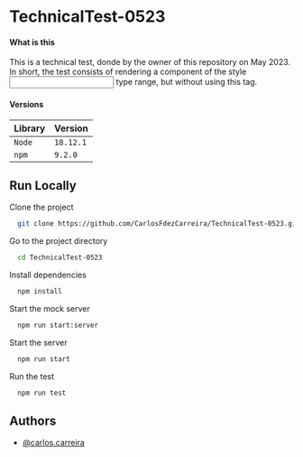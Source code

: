 # TechnicalTest-0523

#### What is this
This is a technical test, donde by the owner of this repository on May 2023. 
In short, the test consists of rendering a component of the style <input> type range, but without using this tag.

#### Versions
  
| Library   | Version  |
| :-------- | :------- |
| `Node`    | `18.12.1`|
| `npm`     | `9.2.0`  |

## Run Locally

Clone the project

```bash
  git clone https://github.com/CarlosFdezCarreira/TechnicalTest-0523.git
```

Go to the project directory

```bash
  cd TechnicalTest-0523
```

Install dependencies

```bash
  npm install
```

Start the mock server

```bash
  npm run start:server
```


Start the server

```bash
  npm run start
```

Run the test

```bash
  npm run test
```

## Authors

- [@carlos.carreira](https://github.com/CarlosFdezCarreira)